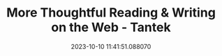 ---
date: 2023-10-10 11:41:51.088070
link:
  source: web
  source_url: https://roytang.net
  text: More Thoughtful Reading & Writing on the Web - Tantek
  url: https://tantek.com/2023/277/b1/thoughtful-reading-writing-web
source: web
syndicated:
- type: mastodon
  url: https://indieweb.social/users/roytang/statuses/111210536129074401
title: More Thoughtful Reading & Writing on the Web - Tantek
---
